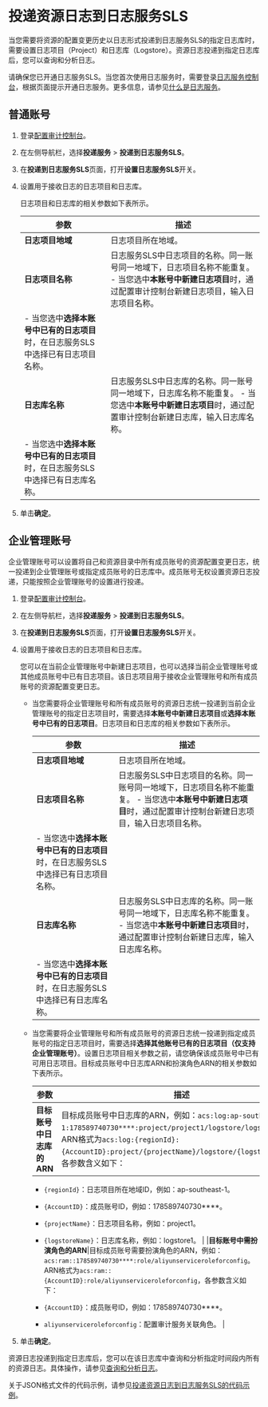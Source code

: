 # 投递资源日志到日志服务SLS

当您需要将资源的配置变更历史以日志形式投递到日志服务SLS的指定日志库时，需要设置日志项目（Project）和日志库（Logstore）。资源日志投递到指定日志库后，您可以查询和分析日志。

请确保您已开通日志服务SLS。当您首次使用日志服务时，需要登录[日志服务控制台](https://sls.console.aliyun.com)，根据页面提示开通日志服务。更多信息，请参见[什么是日志服务](/intl.zh-CN/产品简介/什么是日志服务.md)。

## 普通账号

1.  登录[配置审计控制台](https://config.console.aliyun.com)。

2.  在左侧导航栏，选择**投递服务** \> **投递到日志服务SLS**。

3.  在**投递到日志服务SLS**页面，打开**设置日志服务SLS**开关。

4.  设置用于接收日志的日志项目和日志库。

    日志项目和日志库的相关参数如下表所示。

    |参数|描述|
    |--|--|
    |**日志项目地域**|日志项目所在地域。|
    |**日志项目名称**|日志服务SLS中日志项目的名称。同一账号同一地域下，日志项目名称不能重复。    -   当您选中**本账号中新建日志项目**时，通过配置审计控制台新建日志项目，输入日志项目名称。
    -   当您选中**选择本账号中已有的日志项目**时，在日志服务SLS中选择已有日志项目名称。 |
    |**日志库名称**|日志服务SLS中日志库的名称。同一账号同一地域下，日志库名称不能重复。    -   当您选中**本账号中新建日志项目**时，通过配置审计控制台新建日志库，输入日志库名称。
    -   当您选中**选择本账号中已有的日志项目**时，在日志服务SLS中选择已有日志库名称。 |

5.  单击**确定**。


## 企业管理账号

企业管理账号可以设置将自己和资源目录中所有成员账号的资源配置变更日志，统一投递到企业管理账号或指定成员账号的日志库中。成员账号无权设置资源日志投递，只能按照企业管理账号的设置进行投递。

1.  登录[配置审计控制台](https://config.console.aliyun.com)。

2.  在左侧导航栏，选择**投递服务** \> **投递到日志服务SLS**。

3.  在**投递到日志服务SLS**页面，打开**设置日志服务SLS**开关。

4.  设置用于接收日志的日志项目和日志库。

    您可以在当前企业管理账号中新建日志项目，也可以选择当前企业管理账号或其他成员账号中已有日志项目。该日志项目用于接收企业管理账号和所有成员账号的资源配置变更日志。

    -   当您需要将企业管理账号和所有成员账号的资源日志统一投递到当前企业管理账号的指定日志项目时，需要选择**本账号中新建日志项目**或**选择本账号中已有的日志项目**。日志项目和日志库的相关参数如下表所示。

        |参数|描述|
        |--|--|
        |**日志项目地域**|日志项目所在地域。|
        |**日志项目名称**|日志服务SLS中日志项目的名称。同一账号同一地域下，日志项目名称不能重复。        -   当您选中**本账号中新建日志项目**时，通过配置审计控制台新建日志项目，输入日志项目名称。
        -   当您选中**选择本账号中已有的日志项目**时，在日志服务SLS中选择已有日志项目名称。 |
        |**日志库名称**|日志服务SLS中日志库的名称。同一账号同一地域下，日志库名称不能重复。        -   当您选中**本账号中新建日志项目**时，通过配置审计控制台新建日志库，输入日志库名称。
        -   当您选中**选择本账号中已有的日志项目**时，在日志服务SLS中选择已有日志库名称。 |

    -   当您需要将企业管理账号和所有成员账号的资源日志统一投递到指定成员账号的指定日志项目时，需要选择**选择其他账号已有的日志项目（仅支持企业管理账号）**。设置日志项目相关参数之前，请您确保该成员账号中已有可用日志项目。目标成员账号中日志库ARN和扮演角色ARN的相关参数如下表所示。

        |参数|描述|
        |--|--|
        |**目标账号中日志库的ARN**|目标成员账号中日志库的ARN，例如：`acs:log:ap-southeast-1:178589740730****:project/project1/logstore/logstore1`。ARN格式为`acs:log:{regionId}:{AccountID}:project/{projectName}/logstore/{logstoreName}`，各参数含义如下：

        -   `{regionId}`：日志项目所在地域ID，例如：ap-southeast-1。
        -   `{AccountID}`：成员账号ID，例如：178589740730\*\*\*\*。
        -   `{projectName}`：日志项目名称，例如：project1。
        -   `{logstoreName}`：日志库名称，例如：logstore1。 |
        |**目标账号中需扮演角色的ARN**|目标成员账号需要扮演角色的ARN，例如：`acs:ram::178589740730****:role/aliyunserviceroleforconfig`。ARN格式为`acs:ram::{AccountID}:role/aliyunserviceroleforconfig`，各参数含义如下：

        -   `{AccountID}`：成员账号ID，例如：178589740730\*\*\*\*。
        -   `aliyunserviceroleforconfig`：配置审计服务关联角色。 |

5.  单击**确定**。


资源日志投递到指定日志库后，您可以在该日志库中查询和分析指定时间段内所有的资源日志。具体操作，请参见[查询和分析日志](/intl.zh-CN/查询与分析/查询和分析日志.md)。

关于JSON格式文件的代码示例，请参见[投递资源日志到日志服务SLS的代码示例](/intl.zh-CN/资源日志/投递资源日志到日志服务SLS的代码示例.md)。

